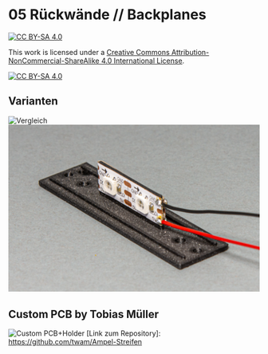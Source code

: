 # 05 Rückwände // Backplanes

[![CC BY-SA 4.0][cc-by-sa-shield]][cc-by-sa]

This work is licensed under a [Creative Commons Attribution-NonCommercial-ShareAlike 4.0 International License][cc-by-sa].

[![CC BY-SA 4.0][cc-by-sa-image]][cc-by-sa]

[cc-by-sa]: http://creativecommons.org/licenses/by-nc-sa/4.0/
[cc-by-sa-image]: https://licensebuttons.net/l/by-nc-sa/4.0/88x31.png
[cc-by-sa-shield]: https://img.shields.io/badge/License-CC%20BY--NC--SA%204.0-lightgrey.svg

## Varianten

![Vergleich](/Images/LED_Übersicht.jpg)
![LED Streifen](/Images/LED_Streifen3.jpg)
## Custom PCB by Tobias Müller
![Custom PCB+Holder](/Images/Tobias_Müller.jpeg)
[Link zum Repository]: https://github.com/twam/Ampel-Streifen
